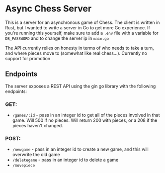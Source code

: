 # Async Chess Server

This is a server for an asynchronous game of Chess. The client is written in Rust, but I wanted to write a server in Go to get more Go experience. If you're running this yourself, make sure to add a `.env` file with a variable for `DB_PASSWORD` and to change the server ip in `main.go`


The API currently relies on honesty in terms of who needs to take a turn, and where pieces move to (somewhat like real chess...). Currently no support for promotion

## Endpoints

The server exposes a REST API using the gin go library with the following endpoints:

### GET:

 - `/games/:id` - pass in an integer id to get all of the pieces involved in that game. Will 500 if no pieces. Will return 200 with pieces, or a 208 if the pieces haven't changed.

 ### POST:

 - `/newgame` - pass in an integer id to create a new game, and this will overwrite the old game
 - `/deletegame` - pass in an integer id to delete a game
 - `/movepiece`